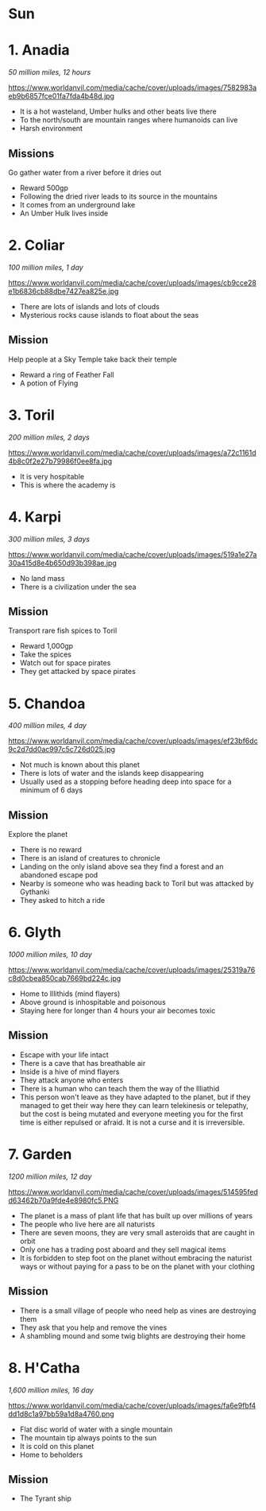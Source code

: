 # Sun

# 1. Anadia

*50 million miles, 12 hours*

https://www.worldanvil.com/media/cache/cover/uploads/images/7582983aeb9b6857fce01fa7fda4b48d.jpg

* It is a hot wasteland, Umber hulks and other beats live there
* To the north/south are mountain ranges where humanoids can live
* Harsh environment

## Missions

Go gather water from a river before it dries out
* Reward 500gp
* Following the dried river leads to its source in the mountains
* It comes from an underground lake
* An Umber Hulk lives inside

# 2. Coliar

*100 million miles, 1 day*

https://www.worldanvil.com/media/cache/cover/uploads/images/cb9cce28e1b6836cb88dbe7427ea825e.jpg

* There are lots of islands and lots of clouds
* Mysterious rocks cause islands to float about the seas

## Mission

Help people at a Sky Temple take back their temple
* Reward a ring of Feather Fall
* A potion of Flying

# 3. Toril

*200 million miles, 2 days*

https://www.worldanvil.com/media/cache/cover/uploads/images/a72c1161d4b8c0f2e27b79986f0ee8fa.jpg

* It is very hospitable
* This is where the academy is

# 4. Karpi

*300 million miles, 3 days*

https://www.worldanvil.com/media/cache/cover/uploads/images/519a1e27a30a415d8e4b650d93b398ae.jpg

* No land mass
* There is a civilization under the sea

## Mission

Transport rare fish spices to Toril
* Reward 1,000gp
* Take the spices
* Watch out for space pirates
* They get attacked by space pirates

# 5. Chandoa

*400 million miles, 4 day*

https://www.worldanvil.com/media/cache/cover/uploads/images/ef23bf6dc9c2d7dd0ac997c5c726d025.jpg

* Not much is known about this planet
* There is lots of water and the islands keep disappearing
* Usually used as a stopping before heading deep into space for a minimum of 6 days

## Mission

Explore the planet
* There is no reward 
* There is an island of creatures to chronicle
* Landing on the only island above sea they find a forest and an abandoned escape pod
* Nearby is someone who was heading back to Toril but was attacked by Gythanki
* They asked to hitch a ride

# 6. Glyth

*1000 million miles, 10 day*

https://www.worldanvil.com/media/cache/cover/uploads/images/25319a76c8d0cbea850cab7669bd224c.jpg

* Home to Illithids (mind flayers)
* Above ground is inhospitable and poisonous
* Staying here for longer than 4 hours your air becomes toxic

## Mission

* Escape with your life intact
* There is a cave that has breathable air
* Inside is a hive of mind flayers
* They attack anyone who enters
* There is a human who can teach them the way of the Illiathid
* This person won't leave as they have adapted to the planet, but if they managed to get their way here they can learn telekinesis or telepathy, but the cost is being mutated and everyone meeting you for the first time is either repulsed or afraid. It is not a curse and it is irreversible.

# 7. Garden

*1200 million miles, 12 day*

https://www.worldanvil.com/media/cache/cover/uploads/images/514595fedd63462b70a9fde4e8980fc5.PNG

* The planet is a mass of plant life that has built up over millions of years
* The people who live here are all naturists
* There are seven moons, they are very small asteroids that are caught in orbit
* Only one has a trading post aboard and they sell magical items
* It is forbidden to step foot on the planet without embracing the naturist ways or without paying for a pass to be on the planet with your clothing

## Mission

* There is a small village of people who need help as vines are destroying them
* They ask that you help and remove the vines
* A shambling mound and some twig blights are destroying their home

# 8. H'Catha

*1,600 million miles, 16 day*

https://www.worldanvil.com/media/cache/cover/uploads/images/fa6e9fbf4dd1d8c1a97bb59a1d8a4760.png

* Flat disc world of water with a single mountain
* The mountain tip always points to the sun
* It is cold on this planet
* Home to beholders

## Mission

* The Tyrant ship